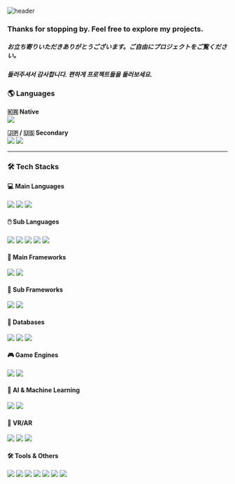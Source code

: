 ![header](https://capsule-render.vercel.app/api?type=venom&height=300&text=Cobalt%20Velvet&fontSize=60&desc=コバベル&descSize=20&fontColor=ff6f61&color=0:27408B,100:8871e5)

### Thanks for stopping by. Feel free to explore my projects.<br>
##### お立ち寄りいただきありがとうございます。ご自由にプロジェクトをご覧ください。<br>
##### 들러주셔서 감사합니다. 편하게 프로젝트들을 둘러보세요.<br>

### 🌎 Languages

<p>
  <b>&#127472;&#127479; Native</b><br>
  <img src="https://img.shields.io/badge/Korean-000000?style=for-the-badge&logo=band-dot-user&logoColor=white">
</p>
<p>
  <b>&#127471;&#127477; / &#127482;&#127480; Secondary</b><br>
  <img src="https://img.shields.io/badge/Japanese-000000?style=for-the-badge&logo=band-dot-user&logoColor=white">
  <img src="https://img.shields.io/badge/English-000000?style=for-the-badge&logo=band-dot-user&logoColor=white">
</p>

---

### 🛠️ Tech Stacks

#### 💻 Main Languages
<p>
  <img src="https://img.shields.io/badge/CSharp-239120?style=for-the-badge&logo=CSharp&logoColor=white">
  <img src="https://img.shields.io/badge/Python-3776AB?style=for-the-badge&logo=python&logoColor=white">
  <img src="https://img.shields.io/badge/Swift-FA7343?style=for-the-badge&logo=swift&logoColor=white">
</p>

#### 🖱️ Sub Languages
<p>
  <img src="https://img.shields.io/badge/C-A8B9CC?style=for-the-badge&logo=c&logoColor=white">
  <img src="https://img.shields.io/badge/C++-00599C?style=for-the-badge&logo=c%2B%2B&logoColor=white">
  <img src="https://img.shields.io/badge/Java-007396?style=for-the-badge&logo=java&logoColor=white">
  <img src="https://img.shields.io/badge/Ruby-CC342D?style=for-the-badge&logo=ruby&logoColor=white">
  <img src="https://img.shields.io/badge/Godot-478CB0?style=for-the-badge&logo=godot-engine&logoColor=white">
</p>

#### 🔧 Main Frameworks
<p>
  <img src="https://img.shields.io/badge/Flask-000000?style=for-the-badge&logo=flask&logoColor=white">
  <img src="https://img.shields.io/badge/.NET-512BD4?style=for-the-badge&logo=dotnet&logoColor=white">
</p>

#### 🔨 Sub Frameworks
<p>
  <img src="https://img.shields.io/badge/Django-092E20?style=for-the-badge&logo=django&logoColor=white">
  <img src="https://img.shields.io/badge/Ruby_on_Rails-CC0000?style=for-the-badge&logo=ruby-on-rails&logoColor=white">
</p>

#### 💾 Databases
<p>
  <img src="https://img.shields.io/badge/MySQL-4479A1?style=for-the-badge&logo=mysql&logoColor=white">
  <img src="https://img.shields.io/badge/SQLite-003B57?style=for-the-badge&logo=sqlite&logoColor=white">
  <img src="https://img.shields.io/badge/NoSQL-E95420?style=for-the-badge&logo=google-cloud&logoColor=white">
</p>

#### 🎮 Game Engines
<p>
  <img src="https://img.shields.io/badge/Unity-FFFFFF?style=for-the-badge&logo=unity&logoColor=black">
  <img src="https://img.shields.io/badge/Unreal_Engine-313131?style=for-the-badge&logo=unreal-engine&logoColor=white">
</p>

#### 🤖 AI & Machine Learning
<p>
  <img src="https://img.shields.io/badge/Ollama-000000?style=for-the-badge&logo=ollama&logoColor=white">
  <img src="https://img.shields.io/badge/Stable_Diffusion-FFFFFF?style=for-the-badge&logo=stable-diffusion&logoColor=black">
</p>

#### 🥽 VR/AR
<p>
  <img src="https://img.shields.io/badge/Meta_Quest-1c1e21?style=for-the-badge&logo=meta&logoColor=white">
  <img src="https://img.shields.io/badge/Valve_Index-000000?style=for-the-badge&logo=valve&logoColor=white">
  <img src="https://img.shields.io/badge/HTC_Vive-000000?style=for-the-badge&logo=htc-vive&logoColor=white">
</p>

#### 🛠️ Tools & Others
<p>
  <img src="https://img.shields.io/badge/Docker-2496ED?style=for-the-badge&logo=docker&logoColor=white">
  <img src="https://img.shields.io/badge/Kubernetes-326CE5?style=for-the-badge&logo=kubernetes&logoColor=white">
  <img src="https://img.shields.io/badge/Git-F05032?style=for-the-badge&logo=git&logoColor=white">
  <img src="https://img.shields.io/badge/GitHub-181717?style=for-the-badge&logo=github&logoColor=white">
  <img src="https://img.shields.io/badge/JetBrains-000000?style=for-the-badge&logo=jetbrains&logoColor=white">
  <img src="https://img.shields.io/badge/Discord-5865F2?style=for-the-badge&logo=discord&logoColor=white">
  <img src="https://img.shields.io/badge/VRChat-1B1B1B?style=for-the-badge&logo=vrchat&logoColor=white">
</p>

<!--
**Cobalt-Velvet/Cobalt-Velvet** is a ✨ _special_ ✨ repository because its `README.md` (this file) appears on your GitHub profile.

Here are some ideas to get you started:

- 🔭 I’m currently working on ...
- 🌱 I’m currently learning ...
- 👯 I’m looking to collaborate on ...
- 🤔 I’m looking for help with ...
- 💬 Ask me about ...
- 📫 How to reach me: ...
- 😄 Pronouns: ...
- ⚡ Fun fact: ...
-->
